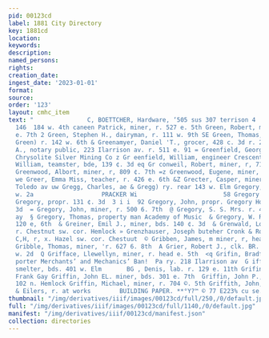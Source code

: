 ```yaml
---
pid: 00123cd
label: 1881 City Directory
key: 1881cd
location: 
keywords: 
description: 
named_persons: 
rights: 
creation_date: 
ingest_date: '2023-01-01'
format: 
source: 
order: '123'
layout: cmhc_item
text: "               C, BOETTCHER, Hardware, ‘505 sus 307 terrison 4  GRI     GRE
  146  184 w. 4th caneen Patrick, miner, r. 527 e. 5th Green, Robert, miner, r. 831
  e. 7th 2 Green, Stephen H., dairyman, r. 111 w. 9th SE Green, Thomas, (Taylor &
  Green) r. 142 w. 6th & Greenamyer, Daniel 'T., grocer, 428 c. 3d r. 2 Greene, Jackson
  A., notary public, 223 Ilarrison av. r. 511 e. 91 = Greenfield, George, engineer
  Chrysolite Silver Mining Co z Gr eenfield, William, engineer Crescent Mine 3s Greenlce,
  William, teamster, bde, 139 ¢. 3d eq Gr conweil, Robert, miner, r, 715 e. 5th oe
  Greenwood, Albort, miner, r, 809 ¢. 7th =z Greenwood, Eugene, miner, r. 405 e. 3d
  we Greer, Emma Miss, teacher, r. 426 e. 6th &Z Grecter, Casper, miner, r. 185 8.
  Toledo av uw Gregg, Charles, ae & Gregg) ry. rear 143 w. Elm Gregory, Frank 118
  w. 2a                   PRACKER Wi                        58 Gregory House, John
  Gregory, propr. 131 ¢. 3d  3 i i  92 Gregory, John, propr. Gregory House, 131 e.
  3d  = Gregory, John, miner, r. 500 6. 7th  @ Gregory, S. S. Mrs. r. 401 Harrison
  ay  § Gregory, Thomas, property man Academy of Music  & Gregory, W. R. Mre., r.
  120 e, 6th  & Greiner, Emil J., miner, bds. 140 ¢. 3d  & Grenwald, Louis, glazier,
  r. Chestnut sw. cor. Hemlock » Grenzhauser, Joseph buteher Cronk & Robbins  bo Gresham,
  C,H, r, x. Hazel sw. cor. Chestuut  © Gribben, James, m miner, r, head e. 4th  ©
  Gribble, Thomas, miner, 'r. 627 6. 8th  A Grier, Robert J., clk. BR. Finch. r. 204
  w. 2d  Q Grifface, Llewellyn, miner, r. head e. 5th  <q Grifin, Bradford, (col’d)
  porter Merchants’ and Mechanics’ Ban!  Pa ry. 218 Ilarrison av  G iffin, Charles,
  smelter, bds. 401 w. Elm       BG , Denis, lab. r. 129 e. 11th Grifin, James, moulder
  Frank Gay Griffin, John EL. miner, bds. 301 e. 7th  Griffin, John P., moulder, r.
  102 n. Hemlock Griffin, Michael, miner, r. 704 ©. 5th Griffith, John, weighor Billing
  & Eilers, r. at works        BUILDING PAPER. **°Y?™ © 77 E223% cu se.  ERW1 "
thumbnail: "/img/derivatives/iiif/images/00123cd/full/250,/0/default.jpg"
full: "/img/derivatives/iiif/images/00123cd/full/1140,/0/default.jpg"
manifest: "/img/derivatives/iiif/00123cd/manifest.json"
collection: directories
---
```

